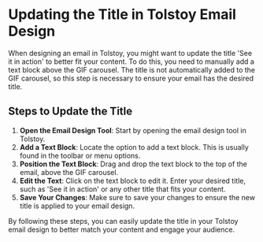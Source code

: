 # Updating the Title in Tolstoy Email Design

When designing an email in Tolstoy, you might want to update the title 'See it in action' to better fit your content. To do this, you need to manually add a text block above the GIF carousel. The title is not automatically added to the GIF carousel, so this step is necessary to ensure your email has the desired title.

## Steps to Update the Title

1. **Open the Email Design Tool**: Start by opening the email design tool in Tolstoy.
2. **Add a Text Block**: Locate the option to add a text block. This is usually found in the toolbar or menu options.
3. **Position the Text Block**: Drag and drop the text block to the top of the email, above the GIF carousel.
4. **Edit the Text**: Click on the text block to edit it. Enter your desired title, such as 'See it in action' or any other title that fits your content.
5. **Save Your Changes**: Make sure to save your changes to ensure the new title is applied to your email design.

By following these steps, you can easily update the title in your Tolstoy email design to better match your content and engage your audience.